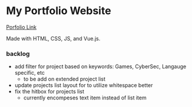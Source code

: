 # My Portfolio Website
[Porfolio Link](https://sklugherz.github.io)


Made with HTML, CSS, JS, and Vue.js.


### backlog

 - add filter for project based on keywords: Games, CyberSec, Langauge specific, etc
    - to be add on extended project list
 - update projects list layout for to utilize whitespace better
 - fix the hitbox for projects list
    - currently encompeses text item instead of list item
